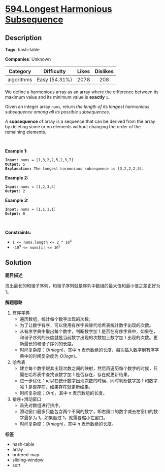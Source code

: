 # [594.Longest Harmonious Subsequence](https://leetcode.com/problems/longest-harmonious-subsequence/description/)

## Description

**Tags**: hash-table

**Companies**: Unknown

|  Category  |  Difficulty   | Likes | Dislikes |
| :--------: | :-----------: | :---: | :------: |
| algorithms | Easy (54.31%) | 2078  |   208    |

<p>We define a harmonious array as an array where the difference between its maximum value and its minimum value is <b>exactly</b> <code>1</code>.</p>

<p>Given an integer array <code>nums</code>, return <em>the length of its longest harmonious subsequence among all its possible subsequences</em>.</p>

<p>A <strong>subsequence</strong> of array is a sequence that can be derived from the array by deleting some or no elements without changing the order of the remaining elements.</p>

<p>&nbsp;</p>
<p><strong class="example">Example 1:</strong></p>

<pre><code><strong>Input:</strong> nums = [1,3,2,2,5,2,3,7]
<strong>Output:</strong> 5
<strong>Explanation:</strong> The longest harmonious subsequence is [3,2,2,2,3].</code></pre>

<p><strong class="example">Example 2:</strong></p>

<pre><code><strong>Input:</strong> nums = [1,2,3,4]
<strong>Output:</strong> 2</code></pre>

<p><strong class="example">Example 3:</strong></p>

<pre><code><strong>Input:</strong> nums = [1,1,1,1]
<strong>Output:</strong> 0</code></pre>

<p>&nbsp;</p>
<p><strong>Constraints:</strong></p>

<ul>
  <li><code>1 &lt;= nums.length &lt;= 2 * 10<sup>4</sup></code></li>
  <li><code>-10<sup>9</sup> &lt;= nums[i] &lt;= 10<sup>9</sup></code></li>
</ul>

## Solution

**题目描述**

找出最长的和谐子序列，和谐子序列就是序列中数组的最大值和最小值之差正好为 1。

**解题思路**

1. 有序字典
   - 遍历数组，统计每个数字出现的次数。
   - 为了让数字有序，可以使用有序字典替代哈希表统计数字出现的次数。
   - 从有序字典中取出每个数字，判断数字加 1 是否在有序字典中，如果在，和谐子序列的长度就是当前数字出现的次数加上数字加 1 出现的次数。更新最长的和谐子序列的长度。
   - 时间复杂度：$O(nlogn)$，其中 $n$ 表示数组的长度，每次插入数字到有序字典中的时间复杂度为 $O(logn)$。
2. 哈希表
   - 建立每个数字跟其出现次数之间的映射，然后再遍历每个数字的时候，只需在哈希表中查找该数字加 1 是否存在，存在就更新结果。
   - 进一步优化：可以在统计数字出现次数的时候，同时判断数字加 1 和数字减 1 是否存在，如果存在就更新结果。
   - 时间复杂度：$O(n)$，其中 $n$ 表示数组的长度。
3. 排序+滑动窗口
   - 首先对数组进行排序。
   - 滑动窗口最多只能包含两个不同的数字，即右窗口的数字减去左窗口的数字最多为 1。如果超过 1，就需要缩小左窗口。
   - 时间复杂度：$O(nlogn)$，其中 $n$ 表示数组的长度。

**标签**

- hash-table
- array
- ordered-map
- sliding-window
- sort
